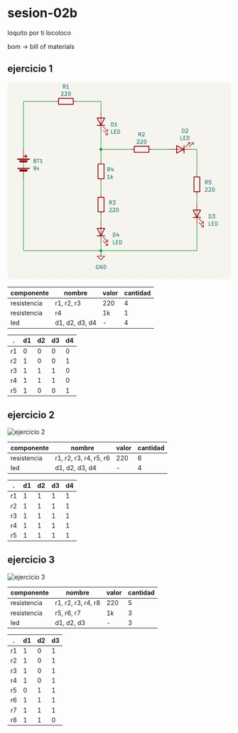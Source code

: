 # sesion-02b

loquito por ti locoloco

bom -> bill of materials

## ejercicio 1

![ejercicio 1](./archivos/ejercicio1.png)

|  componente  |  nombre  |  valor  |  cantidad  |
| --- | --- | --- | --- |
| resistencia | r1, r2, r3 | 220 | 4 |
| resistencia | r4 | 1k | 1 |
| led | d1, d2, d3, d4 | - | 4 |

| . | d1 | d2 | d3 | d4 |
| --- | --- | --- | --- | --- |
| r1 | 0 | 0 | 0 | 0 |
| r2 | 1 | 0 | 0 | 1 |
| r3 | 1 | 1 | 1 | 0 |
| r4 | 1 | 1 | 1 | 0 |
| r5 | 1 | 0 | 0 | 1 |

## ejercicio 2

![ejercicio 2](./archivos/ejercicio2.png)

|  componente  |  nombre  |  valor  |  cantidad  |
| --- | --- | --- | --- |
| resistencia | r1, r2, r3, r4, r5, r6 | 220 | 6 |
| led | d1, d2, d3, d4 | - | 4 |

| . | d1 | d2 | d3 | d4 |
| --- | --- | --- | --- | --- |
| r1 | 1 | 1 | 1 | 1 |
| r2 | 1 | 1 | 1 | 1 |
| r3 | 1 | 1 | 1 | 1 |
| r4 | 1 | 1 | 1 | 1 |
| r5 | 1 | 1 | 1 | 1 |

## ejercicio 3

![ejercicio 3](./archivos/ejercicio3.png)

|  componente  |  nombre  |  valor  |  cantidad  |
| --- | --- | --- | --- |
| resistencia | r1, r2, r3, r4, r8 | 220 | 5 |
| resistencia | r5, r6, r7 | 1k | 3 |
| led | d1, d2, d3 | - | 3 |

| . | d1 | d2 | d3 |
| --- | --- | --- | --- |
| r1 | 1 | 0 | 1 |
| r2 | 1 | 0 | 1 |
| r3 | 1 | 0 | 1 |
| r4 | 1 | 0 | 1 |
| r5 | 0 | 1 | 1 |
| r6 | 1 | 1 | 1 |
| r7 | 1 | 1 | 1 |
| r8 | 1 | 1 | 0 |
